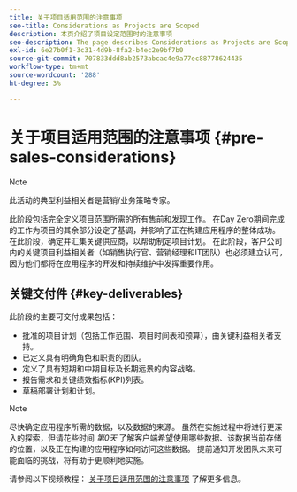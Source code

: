 ```yaml
---
title: 关于项目适用范围的注意事项
seo-title: Considerations as Projects are Scoped
description: 本页介绍了项目设定范围时的注意事项
seo-description: The page describes Considerations as Projects are Scoped
exl-id: 6e27b0f1-3c31-4d9b-8fa2-b4ec2e9bf7b0
source-git-commit: 707833ddd8ab2573abcac4e9a77ec88778624435
workflow-type: tm+mt
source-wordcount: '288'
ht-degree: 3%

---
```


# 关于项目适用范围的注意事项 {#pre-sales-considerations}

>[!NOTE]
>此活动的典型利益相关者是营销/业务策略专家。

此阶段包括完全定义项目范围所需的所有售前和发现工作。 在Day Zero期间完成的工作为项目的其余部分设定了基调，并影响了正在构建应用程序的整体成功。
在此阶段，确定并汇集关键供应商，以帮助制定项目计划。 在此阶段，客户公司内的关键项目利益相关者（如销售执行官、营销经理和IT团队）也必须建立认可，因为他们都将在应用程序的开发和持续维护中发挥重要作用。

## 关键交付件 {#key-deliverables}

此阶段的主要可交付成果包括：

* 批准的项目计划（包括工作范围、项目时间表和预算），由关键利益相关者支持。
* 已定义具有明确角色和职责的团队。
* 定义了具有短期和中期目标及长期远景的内容战略。
* 报告需求和关键绩效指标(KPI)列表。
* 草稿部署计划和计划。

>[!NOTE]
>
>尽快确定应用程序所需的数据，以及数据的来源。 虽然在实施过程中将进行更深入的探索，但请花些时间 *第0天* 了解客户端希望使用哪些数据、该数据当前存储的位置，以及正在构建的应用程序如何访问这些数据。 提前通知开发团队未来可能面临的挑战，将有助于更顺利地实施。

请参阅以下视频教程： [关于项目适用范围的注意事项](https://helpx.adobe.com/experience-manager/6-5/screens/using/project-considerations.html) 了解更多信息。
